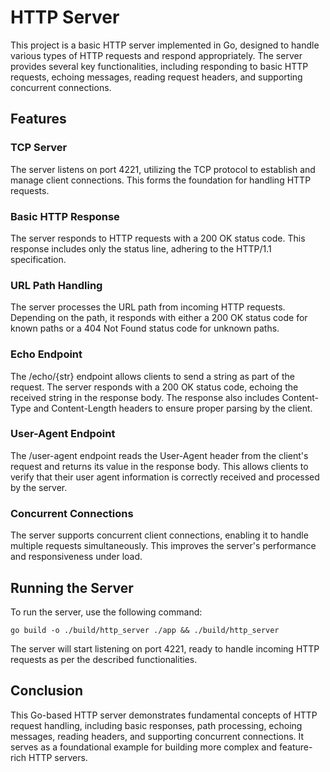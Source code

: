# HTTP Server
This project is a basic HTTP server implemented in Go, designed to handle various types of HTTP requests and respond appropriately. The server provides several key functionalities, including responding to basic HTTP requests, echoing messages, reading request headers, and supporting concurrent connections.

## Features
### TCP Server
The server listens on port 4221, utilizing the TCP protocol to establish and manage client connections. This forms the foundation for handling HTTP requests.

### Basic HTTP Response
The server responds to HTTP requests with a 200 OK status code. This response includes only the status line, adhering to the HTTP/1.1 specification.

### URL Path Handling
The server processes the URL path from incoming HTTP requests. Depending on the path, it responds with either a 200 OK status code for known paths or a 404 Not Found status code for unknown paths.

### Echo Endpoint
The /echo/{str} endpoint allows clients to send a string as part of the request. The server responds with a 200 OK status code, echoing the received string in the response body. The response also includes Content-Type and Content-Length headers to ensure proper parsing by the client.

### User-Agent Endpoint
The /user-agent endpoint reads the User-Agent header from the client's request and returns its value in the response body. This allows clients to verify that their user agent information is correctly received and processed by the server.

### Concurrent Connections
The server supports concurrent client connections, enabling it to handle multiple requests simultaneously. This improves the server's performance and responsiveness under load.

## Running the Server
To run the server, use the following command:
```
go build -o ./build/http_server ./app && ./build/http_server
```
The server will start listening on port 4221, ready to handle incoming HTTP requests as per the described functionalities.

## Conclusion
This Go-based HTTP server demonstrates fundamental concepts of HTTP request handling, including basic responses, path processing, echoing messages, reading headers, and supporting concurrent connections. It serves as a foundational example for building more complex and feature-rich HTTP servers.